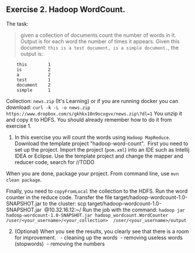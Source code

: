 ## Exercise 2. Hadoop WordCount.

The task: 
>given a collection of documents count the number of words in it. Output is for each word the number of times it appears.
Given this document: `this is a test document, is a simple document.`, the output is:
    
        this        1
        is          2
        a           2
        test        1
        document    2
        simple      1

Collection: `news.zip` (It's Learning) or if you are running docker you can download:
`curl -k -L -o news.zip   https://www.dropbox.com/s/gkhkx10n9ocxgvv/news.zip\?dl=1`
You unzip it and copy it to HDFS. You should already remember how to do it from exercise 1.


1. In this exercise you will count the words using `Hadoop MapReduce`. Download the template project "hadoop-word-count". 
First you need to set up the project. Import the project (`pom.xml`) into an IDE such as Intellij IDEA or Eclipse. Use the template project and change the mapper and reducer code, search for //TODO

When you are done, package your project. From command line, use `mvn clean package`.

Finally, you need to `copyFromLocal` the collection to the HDFS. Run the word counter in the reduce code. Transfer the file target/hadoop-wordcount-1.0-SNAPSHOT.jar to the cluster: scp target/hadoop-wordcount-1.0-SNAPSHOT.jar  <username>@10.32.16.12:~/
Run the job with the command:
`hadoop jar hadoop-wordcount-1.0-SNAPSHOT.jar hadoop_wordcount.WordCounter /user/<your_username>/<your_collection>  /user/<your_username>/output`

2. (Optional) When you see the results, you clearly see that there is a room for improvement. 
 - cleaning up the words
 - removing useless words (stopwords)
 - removing the numbers

